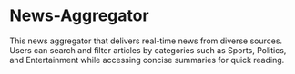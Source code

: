 # News-Aggregator
This news aggregator that delivers real-time news from diverse sources. Users can search and filter articles by categories such as Sports, Politics, and Entertainment while accessing concise summaries for quick reading.
